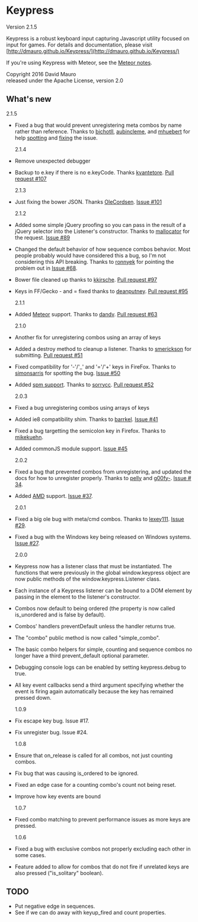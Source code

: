 # Keypress

Version 2.1.5

Keypress is a robust keyboard input capturing Javascript utility
focused on input for games. For details and documentation, please
visit [http://dmauro.github.io/Keypress/](http://dmauro.github.io/Keypress/)

If you're using Keypress with Meteor, see the [Meteor notes](meteor/README.md).

Copyright 2016 David Mauro  
released under the Apache License, version 2.0

## **What's new**

2.1.5

-   Fixed a bug that would prevent unregistering meta combos by name rather than reference. Thanks to [bichotll](https://github.com/bichotll), [aubincleme](https://github.com/aubincleme), and [mhuebert](https://github.com/mhuebert) for help [spotting](https://github.com/dmauro/Keypress/issues/133) and [fixing](https://github.com/dmauro/Keypress/pull/141) the issue.

    2.1.4

-   Remove unexpected debugger
-   Backup to e.key if there is no e.keyCode. Thanks [kvantetore](https://github.com/kvantetore). [Pull request #107](https://github.com/dmauro/Keypress/pull/107)

    2.1.3

-   Just fixing the bower JSON. Thanks [OleCordsen](https://github.com/OleCordsen). [Issue #101](https://github.com/dmauro/Keypress/issues/101)

    2.1.2

-   Added some simple jQuery proofing so you can pass in the result of a jQuery selector into the Listener's constructor. Thanks to [mallocator](https://github.com/mallocator) for the request. [Issue #89](https://github.com/dmauro/Keypress/issues/89)
-   Changed the default behavior of how sequence combos behavior. Most people probably would have considered this a bug, so I'm not considering this API breaking. Thanks to [ronnyek](https://github.com/ronnyek) for pointing the problem out in [Issue #68](https://github.com/dmauro/Keypress/issues/68).
-   Bower file cleaned up thanks to [kkirsche](https://github.com/kkirsche). [Pull request #97](https://github.com/dmauro/Keypress/pull/97)
-   Keys in FF/Gecko - and = fixed thanks to [deanputney](https://github.com/deanputney). [Pull request #95](https://github.com/dmauro/Keypress/pull/95)

    2.1.1

-   Added [Meteor](https://www.meteor.com/) support. Thanks to [dandv](https://github.com/dandv). [Pull request #63](https://github.com/dmauro/Keypress/pull/63)

    2.1.0

-   Another fix for unregistering combos using an array of keys
-   Added a destroy method to cleanup a listener. Thanks to [smerickson](https://github.com/smerickson) for submitting. [Pull request #51](https://github.com/dmauro/Keypress/pull/51)
-   Fixed compatibility for '-'/'\_' and '='/'+' keys in FireFox. Thanks to [simonsarris](https://github.com/simonsarris) for spotting the bug. [Issue #50](https://github.com/dmauro/Keypress/issues/50)
-   Added [spm support](http://spmjs.io/package/keypress). Thanks to [sorrycc](https://github.com/sorrycc). [Pull request #52](https://github.com/dmauro/Keypress/pull/52)

    2.0.3

-   Fixed a bug unregistering combos using arrays of keys
-   Added ie8 compatibility shim. Thanks to [barrkel](https://github.com/barrkel). [Issue #41](https://github.com/dmauro/Keypress/issues/41)
-   Fixed a bug targetting the semicolon key in Firefox. Thanks to [mikekuehn](https://github.com/mikekuehn).
-   Added commonJS module support. [Issue #45](https://github.com/dmauro/Keypress/issues/45)

    2.0.2

-   Fixed a bug that prevented combos from unregistering, and updated the docs for how to unregister properly. Thanks to [pelly](https://github.com/pelly) and [g00fy-](https://github.com/g00fy-). [Issue # 34](https://github.com/dmauro/Keypress/issues/34).
-   Added [AMD](http://requirejs.org/docs/whyamd.html) support. [Issue #37](https://github.com/dmauro/Keypress/issues/37).

    2.0.1

-   Fixed a big ole bug with meta/cmd combos. Thanks to [lexey111](https://github.com/lexey111). [Issue #29](https://github.com/dmauro/Keypress/issues/29).
-   Fixed a bug with the Windows key being released on Windows systems. [Issue #27](https://github.com/dmauro/Keypress/issues/27).

    2.0.0

-   Keypress now has a listener class that must be instantiated. The functions that were previously in the global window.keypress object are now public methods of the window.keypress.Listener class.
-   Each instance of a Keypress listener can be bound to a DOM element by passing in the element to the listener's constructor.
-   Combos now default to being ordered (the property is now called is_unordered and is false by default).
-   Combos' handlers preventDefault unless the handler returns true.
-   The "combo" public method is now called "simple_combo".
-   The basic combo helpers for simple, counting and sequence combos no longer have a third prevent_default optional parameter.
-   Debugging console logs can be enabled by setting keypress.debug to true.
-   All key event callbacks send a third argument specifying whether the event is firing again automatically because the key has remained pressed down.

    1.0.9

-   Fix escape key bug. Issue #17.
-   Fix unregister bug. Issue #24.

    1.0.8

-   Ensure that on_release is called for all combos, not just counting combos.
-   Fix bug that was causing is_ordered to be ignored.
-   Fixed an edge case for a counting combo's count not being reset.
-   Improve how key events are bound

    1.0.7

-   Fixed combo matching to prevent performance issues as more keys are pressed.

    1.0.6

-   Fixed a bug with exclusive combos not properly excluding each other in some cases.
-   Feature added to allow for combos that do not fire if unrelated keys are also pressed ("is_solitary" boolean).

## TODO

-   Put negative edge in sequences.
-   See if we can do away with keyup_fired and count properties.
